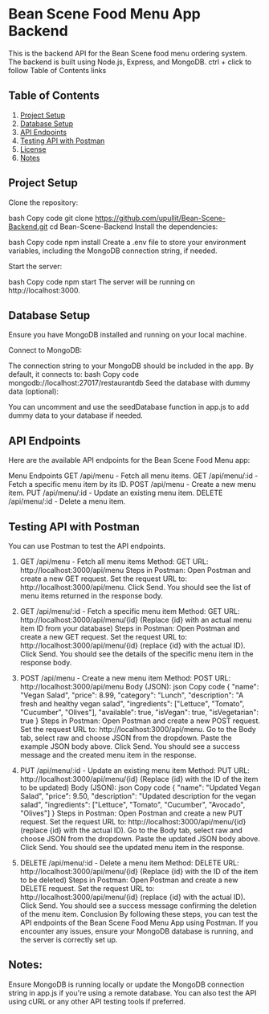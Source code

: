 # Bean Scene Food Menu App Backend
This is the backend API for the Bean Scene food menu ordering system. The backend is built using Node.js, Express, and MongoDB.
ctrl + click to follow Table of Contents links

## Table of Contents
1. [Project Setup](#project-setup)
2. [Database Setup](#database-setup)
3. [API Endpoints](#api-endpoints)
4. [Testing API with Postman](#testing-api-with-postman)
5. [License](#license)
6. [Notes](#notes)


## Project Setup
Clone the repository:

bash
Copy code
git clone https://github.com/upullit/Bean-Scene-Backend.git
cd Bean-Scene-Backend
Install the dependencies:

bash
Copy code
npm install
Create a .env file to store your environment variables, including the MongoDB connection string, if needed.

Start the server:

bash
Copy code
npm start
The server will be running on http://localhost:3000.

## Database Setup
Ensure you have MongoDB installed and running on your local machine.

Connect to MongoDB:

The connection string to your MongoDB should be included in the app. By default, it connects to:
bash
Copy code
mongodb://localhost:27017/restaurantdb
Seed the database with dummy data (optional):

You can uncomment and use the seedDatabase function in app.js to add dummy data to your database if needed.

## API Endpoints
Here are the available API endpoints for the Bean Scene Food Menu app:

Menu Endpoints
GET /api/menu - Fetch all menu items.
GET /api/menu/:id - Fetch a specific menu item by its ID.
POST /api/menu - Create a new menu item.
PUT /api/menu/:id - Update an existing menu item.
DELETE /api/menu/:id - Delete a menu item.

## Testing API with Postman
You can use Postman to test the API endpoints.

1. GET /api/menu - Fetch all menu items
Method: GET
URL: http://localhost:3000/api/menu
Steps in Postman:
Open Postman and create a new GET request.
Set the request URL to: http://localhost:3000/api/menu.
Click Send.
You should see the list of menu items returned in the response body.
2. GET /api/menu/:id - Fetch a specific menu item
Method: GET
URL: http://localhost:3000/api/menu/{id} (Replace {id} with an actual menu item ID from your database)
Steps in Postman:
Open Postman and create a new GET request.
Set the request URL to: http://localhost:3000/api/menu/{id} (replace {id} with the actual ID).
Click Send.
You should see the details of the specific menu item in the response body.
3. POST /api/menu - Create a new menu item
Method: POST
URL: http://localhost:3000/api/menu
Body (JSON):
json
Copy code
{
  "name": "Vegan Salad",
  "price": 8.99,
  "category": "Lunch",
  "description": "A fresh and healthy vegan salad",
  "ingredients": ["Lettuce", "Tomato", "Cucumber", "Olives"],
  "available": true,
  "isVegan": true,
  "isVegetarian": true
}
Steps in Postman:
Open Postman and create a new POST request.
Set the request URL to: http://localhost:3000/api/menu.
Go to the Body tab, select raw and choose JSON from the dropdown.
Paste the example JSON body above.
Click Send.
You should see a success message and the created menu item in the response.

4. PUT /api/menu/:id - Update an existing menu item
Method: PUT
URL: http://localhost:3000/api/menu/{id} (Replace {id} with the ID of the item to be updated)
Body (JSON):
json
Copy code
{
  "name": "Updated Vegan Salad",
  "price": 9.50,
  "description": "Updated description for the vegan salad",
  "ingredients": ["Lettuce", "Tomato", "Cucumber", "Avocado", "Olives"]
}
Steps in Postman:
Open Postman and create a new PUT request.
Set the request URL to: http://localhost:3000/api/menu/{id} (replace {id} with the actual ID).
Go to the Body tab, select raw and choose JSON from the dropdown.
Paste the updated JSON body above.
Click Send.
You should see the updated menu item in the response.

5. DELETE /api/menu/:id - Delete a menu item
Method: DELETE
URL: http://localhost:3000/api/menu/{id} (Replace {id} with the ID of the item to be deleted)
Steps in Postman:
Open Postman and create a new DELETE request.
Set the request URL to: http://localhost:3000/api/menu/{id} (replace {id} with the actual ID).
Click Send.
You should see a success message confirming the deletion of the menu item.
Conclusion
By following these steps, you can test the API endpoints of the Bean Scene Food Menu App using Postman. If you encounter any issues, ensure your MongoDB database is running, and the server is correctly set up.

## Notes:
Ensure MongoDB is running locally or update the MongoDB connection string in app.js if you're using a remote database.
You can also test the API using cURL or any other API testing tools if preferred.
